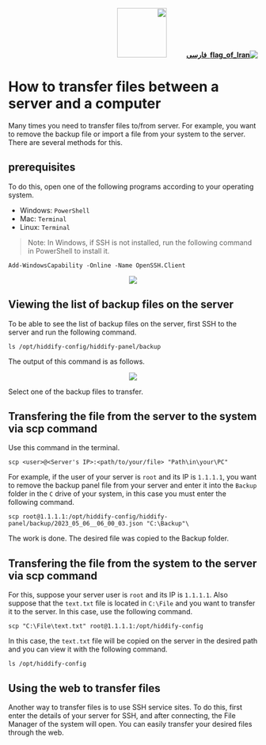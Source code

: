 <div dir="rtl" markdown="1">

[**![flag_of_Iran](https://user-images.githubusercontent.com/125398461/234186932-52f1fa82-52c6-417f-8b37-08fe9250a55f.png) &nbsp;فارسی**](https://github.com/hiddify/hiddify-config/wiki/%D8%A2%D9%85%D9%88%D8%B2%D8%B4-%D8%A7%D9%86%D8%AA%D9%82%D8%A7%D9%84-%D9%81%D8%A7%DB%8C%D9%84-%D8%A8%DB%8C%D9%86-%D8%B3%D8%B1%D9%88%D8%B1-%D9%88-%DA%A9%D8%A7%D9%85%D9%BE%DB%8C%D9%88%D8%AA%D8%B1)&nbsp;&nbsp;&nbsp;&nbsp;&nbsp;&nbsp;&nbsp;&nbsp;&nbsp;&nbsp;<a href="https://github.com/hiddify/hiddify-config/wiki/All-tutorials-and-videos"><img width="100" src="https://github.com/hiddify/hiddify-config/assets/125398461/8ac5b906-105c-4b98-acf5-0e12e39e33f6" /></a>
</div>


# How to transfer files between a server and a computer
Many times you need to transfer files to/from server. For example, you want to remove the backup file or import a file from your system to the server. There are several methods for this.


## prerequisites

To do this, open one of the following programs according to your operating system.

- Windows: `PowerShell`
- Mac: `Terminal`
- Linux: `Terminal`
> Note: In Windows, if SSH is not installed, run the following command in PowerShell to install it.

```
Add-WindowsCapability -Online -Name OpenSSH.Client
```

<div align=center markdown=1>
<img src="https://user-images.githubusercontent.com/114227601/222904870-e709f69e-1a8d-4a6d-ad6a-3d7bdcd917c3.png" />
</div>

## Viewing the list of backup files on the server

To be able to see the list of backup files on the server, first SSH to the server and run the following command.

```
ls /opt/hiddify-config/hiddify-panel/backup
```

The output of this command is as follows.

<div align=center markdown=1>
<img src="https://github.com/hiddify/hiddify-config/assets/125398461/924b149e-6ec8-4b48-8fbb-ad99a234ee5e" />
</div>

Select one of the backup files to transfer.

## Transfering the file from the server to the system via scp command
Use this command in the terminal.

`scp <user>@<Server's IP>:<path/to/your/file> "Path\in\your\PC"`

For example, if the user of your server is `root` and its IP is `1.1.1.1`, you want to remove the backup panel file from your server and enter it into the `Backup` folder in the `C` drive of your system, in this case you must enter the following command.

```
scp root@1.1.1.1:/opt/hiddify-config/hiddify-panel/backup/2023_05_06__06_00_03.json "C:\Backup"\
```

The work is done. The desired file was copied to the Backup folder.

## Transfering the file from the system to the server via scp command
For this, suppose your server user is `root` and its IP is `1.1.1.1`. Also suppose that the `text.txt` file is located in `C:\File` and you want to transfer it to the server. In this case, use the following command.

```
scp "C:\File\text.txt" root@1.1.1.1:/opt/hiddify-config
```
In this case, the `text.txt` file will be copied on the server in the desired path and you can view it with the following command.

```
ls /opt/hiddify-config
```
## Using the web to transfer files

Another way to transfer files is to use SSH service sites. To do this, first enter the details of your server for SSH, and after connecting, the File Manager of the system will open. You can easily transfer your desired files through the web.

